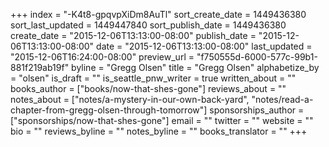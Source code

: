 +++
index = "-K4t8-gpqvpXiDm8AuTl"
sort_create_date = 1449436380
sort_last_updated = 1449447840
sort_publish_date = 1449436380
create_date = "2015-12-06T13:13:00-08:00"
publish_date = "2015-12-06T13:13:00-08:00"
date = "2015-12-06T13:13:00-08:00"
last_updated = "2015-12-06T16:24:00-08:00"
preview_url = "f750555d-6000-577c-99b1-881f219ab19f"
byline = "Gregg Olsen"
title = "Gregg Olsen"
alphabetize_by = "olsen"
is_draft = ""
is_seattle_pnw_writer = true
written_about = ""
books_author = ["books/now-that-shes-gone"]
reviews_about = ""
notes_about = ["notes/a-mystery-in-our-own-back-yard", "notes/read-a-chapter-from-gregg-olsen-through-tomorrow"]
sponsorships_author = ["sponsorships/now-that-shes-gone"]
email = ""
twitter = ""
website = ""
bio = ""
reviews_byline = ""
notes_byline = ""
books_translator = ""
+++
